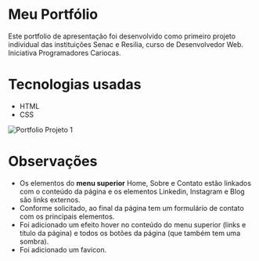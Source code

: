 # Meu Portfólio
Este portfolio de apresentação foi desenvolvido como primeiro projeto individual das instituições Senac e Resilia, curso de Desenvolvedor Web. Iniciativa Programadores Cariocas.

# Tecnologias usadas

- HTML
- CSS

![Portfolio Projeto 1](https://user-images.githubusercontent.com/112867913/188925975-df6b757a-9602-455c-8568-26764e685e3c.png)

# Observações

- Os elementos do **menu superior** Home, Sobre e Contato estão linkados com o conteúdo da página e os elementos Linkedin, Instagram e Blog são links externos.
- Conforme solicitado, ao final da página tem um formulário de contato com os principais elementos.
- Foi adicionado um efeito hover no conteúdo do menu superior (links e título da página) e todos os botões da página (que também tem uma sombra).
- Foi adicionado um favicon.
